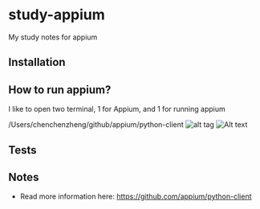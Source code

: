 # study-appium
My study notes for appium

## Installation

## How to run appium?
I like to open two terminal, 1 for Appium, and 1 for running appium

/Users/chenchenzheng/github/appium/python-client 
![alt tag](https://raw.github.com/iamchenchen/study-appium/screenshots/howtouse1.png)
![Alt text](/screenshots/howtouser1.png?raw=true "How to use page 1")

## Tests


## Notes
* Read more information here: https://github.com/appium/python-client
